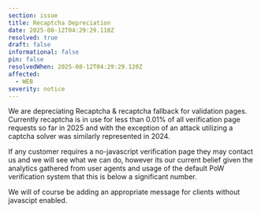 ```yaml
---
section: issue
title: Recaptcha Depreciation
date: 2025-08-12T04:29:29.110Z
resolved: true
draft: false
informational: false
pin: false
resolvedWhen: 2025-08-12T04:29:29.120Z
affected:
  - WEB
severity: notice
---
```

We are depreciating Recaptcha & recaptcha fallback for validation pages. Currently recaptcha is in use for less than 0.01% of all verification page requests so far in 2025 and with the exception of an attack utilizing a captcha solver was similarly represented in 2024.

If any customer requires a no-javascript verification page they may contact us and we will see what we can do, however its our current belief given the analytics gathered from user agents and usage of the default PoW verification system that this is below a significant number.

We will of course be adding an appropriate message for clients without javascipt enabled.